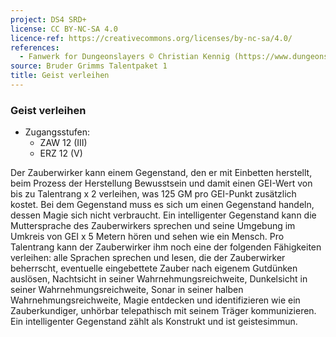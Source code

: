 ```yaml
---
project: DS4 SRD+
license: CC BY-NC-SA 4.0
licence-ref: https://creativecommons.org/licenses/by-nc-sa/4.0/
references: 
  - Fanwerk for Dungeonslayers © Christian Kennig (https://www.dungeonslayers.net/)
source: Bruder Grimms Talentpaket 1
title: Geist verleihen
---
```


### Geist verleihen

- Zugangsstufen:
  - ZAW 12 (III)
  - ERZ 12 (V)

Der Zauberwirker kann einem Gegenstand, den er mit Einbetten herstellt, beim Prozess der Herstellung Bewusstsein und damit einen GEI-Wert von bis zu Talentrang x 2 verleihen, was 125 GM pro GEI-Punkt zusätzlich kostet. Bei dem Gegenstand muss es sich um einen Gegenstand handeln, dessen Magie sich nicht verbraucht. Ein intelligenter Gegenstand kann die Muttersprache des Zauberwirkers sprechen und seine Umgebung im Umkreis von GEI x 5 Metern hören und sehen wie ein Mensch. Pro Talentrang kann der Zauberwirker ihm noch eine der folgenden Fähigkeiten verleihen: alle Sprachen sprechen und lesen, die der Zauberwirker beherrscht, eventuelle eingebettete Zauber nach eigenem Gutdünken auslösen, Nachtsicht in seiner Wahrnehmungsreichweite, Dunkelsicht in seiner Wahrnehmungsreichweite, Sonar in seiner halben Wahrnehmungsreichweite, Magie entdecken und identifizieren wie ein Zauberkundiger, unhörbar telepathisch mit seinem Träger kommunizieren. Ein intelligenter Gegenstand zählt als Konstrukt und ist geistesimmun.

